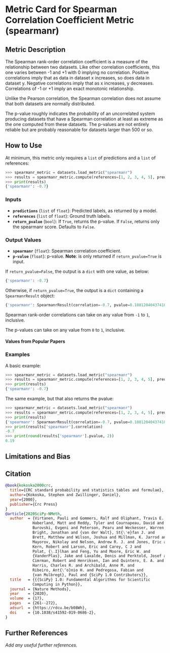 # Metric Card for Spearman Correlation Coefficient Metric (spearmanr)


## Metric Description
The Spearman rank-order correlation coefficient is a measure of the
relationship between two datasets. Like other correlation coefficients,
this one varies between -1 and +1 with 0 implying no correlation.
Positive correlations imply that as data in dataset x increases, so 
does data in dataset y. Negative correlations imply that as x increases,
y decreases. Correlations of -1 or +1 imply an exact monotonic relationship.

Unlike the Pearson correlation, the Spearman correlation does not 
assume that both datasets are normally distributed. 

The p-value roughly indicates the probability of an uncorrelated system
producing datasets that have a Spearman correlation at least as extreme
as the one computed from these datasets. The p-values are not entirely
reliable but are probably reasonable for datasets larger than 500 or so.


## How to Use
At minimum, this metric only requires a `list` of predictions and a `list` of references:

```python
>>> spearmanr_metric = datasets.load_metric("spearmanr")
>>> results = spearmanr_metric.compute(references=[1, 2, 3, 4, 5], predictions=[10, 9, 2.5, 6, 4])
>>> print(results)
{'spearmanr': -0.7}
```

### Inputs
- **`predictions`** (`list` of `float`): Predicted labels, as returned by a model.
- **`references`** (`list` of `float`): Ground truth labels.
- **`return_pvalue`** (`bool`): If `True`, returns the p-value. If `False`, returns
                    only the spearmanr score. Defaults to `False`.

### Output Values
-  **`spearmanr`** (`float`): Spearman correlation coefficient.
- **`p-value`** (`float`): p-value. **Note**: is only returned
                        if `return_pvalue=True` is input.

If `return_pvalue=False`, the output is a `dict` with one value, as below:
```python
{'spearmanr': -0.7}
```

Otherwise, if `return_pvalue=True`, the output is a `dict` containing a `SpearmanrResult` object:
```python
{'spearmanr': SpearmanrResult(correlation=-0.7, pvalue=0.1881204043741873)}
```

Spearman rank-order correlations can take on any value from `-1` to `1`, inclusive.

The p-values can take on any value from `0` to `1`, inclusive.

#### Values from Popular Papers


### Examples
A basic example:
```python
>>> spearmanr_metric = datasets.load_metric("spearmanr")
>>> results = spearmanr_metric.compute(references=[1, 2, 3, 4, 5], predictions=[10, 9, 2.5, 6, 4])
>>> print(results)
{'spearmanr': -0.7}
```

The same example, but that also returns the pvalue:
```python
>>> spearmanr_metric = datasets.load_metric("spearmanr")
>>> results = spearmanr_metric.compute(references=[1, 2, 3, 4, 5], predictions=[10, 9, 2.5, 6, 4])
>>> print(results)
{'spearmanr': SpearmanrResult(correlation=-0.7, pvalue=0.1881204043741873)}
>>> print(results['spearmanr'].correlation)
-0.7
>>> print(round(results['spearmanr'].pvalue, 2))
0.19
```

## Limitations and Bias


## Citation
```bibtex
@book{kokoska2000crc,
  title={CRC standard probability and statistics tables and formulae},
  author={Kokoska, Stephen and Zwillinger, Daniel},
  year={2000},
  publisher={Crc Press}
}
@article{2020SciPy-NMeth,
  author  = {Virtanen, Pauli and Gommers, Ralf and Oliphant, Travis E. and
            Haberland, Matt and Reddy, Tyler and Cournapeau, David and
            Burovski, Evgeni and Peterson, Pearu and Weckesser, Warren and
            Bright, Jonathan and {van der Walt}, St{\'e}fan J. and
            Brett, Matthew and Wilson, Joshua and Millman, K. Jarrod and
            Mayorov, Nikolay and Nelson, Andrew R. J. and Jones, Eric and
            Kern, Robert and Larson, Eric and Carey, C J and
            Polat, {\.I}lhan and Feng, Yu and Moore, Eric W. and
            {VanderPlas}, Jake and Laxalde, Denis and Perktold, Josef and
            Cimrman, Robert and Henriksen, Ian and Quintero, E. A. and
            Harris, Charles R. and Archibald, Anne M. and
            Ribeiro, Ant{\^o}nio H. and Pedregosa, Fabian and
            {van Mulbregt}, Paul and {SciPy 1.0 Contributors}},
  title   = {{{SciPy} 1.0: Fundamental Algorithms for Scientific
            Computing in Python}},
  journal = {Nature Methods},
  year    = {2020},
  volume  = {17},
  pages   = {261--272},
  adsurl  = {https://rdcu.be/b08Wh},
  doi     = {10.1038/s41592-019-0686-2},
}
```

## Further References
*Add any useful further references.*
